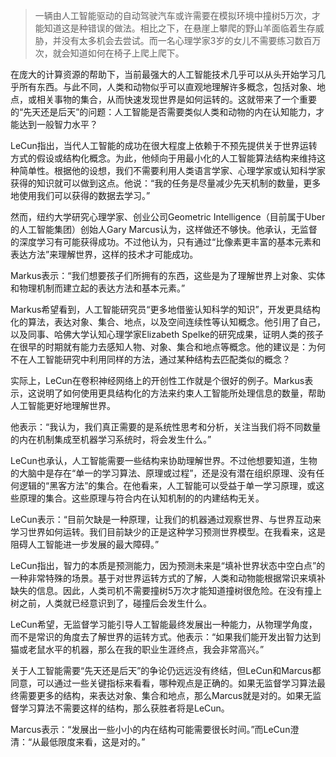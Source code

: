 


> 一辆由人工智能驱动的自动驾驶汽车或许需要在模拟环境中撞树5万次，才能知道这是种错误的做法。相比之下，在悬崖上攀爬的野山羊面临着生存威胁，并没有太多机会去尝试。而一名心理学家3岁的女儿不需要练习数百万次，就会知道如何在椅子上爬上爬下。

在庞大的计算资源的帮助下，当前最强大的人工智能技术几乎可以从头开始学习几乎所有东西。与此不同，人类和动物似乎可以直观地理解许多概念，包括对象、地点，或相关事物的集合，从而快速发现世界是如何运转的。这就带来了一个重要的“先天还是后天”的问题：人工智能是否需要类似人类和动物的内在认知能力，才能达到一般智力水平？




LeCun指出，当代人工智能的成功在很大程度上依赖于不预先提供关于世界运转方式的假设或结构化概念。为此，他倾向于用最小化的人工智能算法结构来维持这种简单性。根据他的设想，我们不需要利用人类语言学家、心理学家或认知科学家获得的知识就可以做到这点。他说：“我的任务是尽量减少先天机制的数量，更多地使用我们可以获得的数据去学习。”



然而，纽约大学研究心理学家、创业公司Geometric Intelligence（目前属于Uber的人工智能集团）创始人Gary Marcus认为，这样做还不够快。他承认，无监督的深度学习有可能获得成功。不过他认为，只有通过“比像素更丰富的基本元素和表达方法”来理解世界，这样的技术才可能成功。

Markus表示：“我们想要孩子们所拥有的东西，这些是为了理解世界上对象、实体和物理机制而建立起的表达方法和基本元素。”

Markus希望看到，人工智能研究员“更多地借鉴认知科学的知识”，开发更具结构化的算法，表达对象、集合、地点，以及空间连续性等认知概念。他引用了自己，以及同事、哈佛大学认知心理学家Elizabeth Spelke的研究成果，证明人类的孩子在很早的时期就有能力去感知人物、对象、集合和地点等概念。他的建议是：为何不在人工智能研究中利用同样的方法，通过某种结构去匹配类似的概念？

实际上，LeCun在卷积神经网络上的开创性工作就是个很好的例子。Markus表示，这说明了如何使用更具结构化的方法来约束人工智能所处理信息的数量，帮助人工智能更好地理解世界。

他表示：“我认为，我们真正需要的是系统性思考和分析，关注当我们将不同数量的内在机制集成至机器学习系统时，将会发生什么。”

LeCun也承认，人工智能需要一些结构来协助理解世界。不过他想要知道，生物的大脑中是存在“单一的学习算法、原理或过程”，还是没有潜在组织原理、没有任何逻辑的“黑客方法”的集合。在他看来，人工智能可以受益于单一学习原理，或这些原理的集合。这些原理与符合内在认知机制的的内建结构无关。

LeCun表示：“目前欠缺是一种原理，让我们的机器通过观察世界、与世界互动来学习世界如何运转。我们目前缺少的正是这种学习预测世界模型。在我看来，这是阻碍人工智能进一步发展的最大障碍。”

LeCun指出，智力的本质是预测能力，因为预测未来是“填补世界状态中空白点”的一种非常特殊的场景。基于对世界运转方式的了解，人类和动物能根据常识来填补缺失的信息。因此，人类司机不需要撞树5万次才能知道撞树很危险。在没有撞上树之前，人类就已经意识到了，碰撞后会发生什么。

LeCun希望，无监督学习能引导人工智能最终发展出一种能力，从物理学角度，而不是常识的角度去了解世界的运转方式。他表示：“如果我们能开发出智力达到猫或老鼠水平的机器，那么在我的职业生涯终点，我会非常高兴。”

关于人工智能需要“先天还是后天”的争论仍远远没有终结，但LeCun和Marcus都同意，可以通过一些关键指标来看看，哪种观点是正确的。如果无监督学习算法最终需要更多的结构，来表达对象、集合和地点，那么Marcus就是对的。如果无监督学习算法不需要这样的结构，那么获胜者将是LeCun。

Marcus表示：“发展出一些小小的内在结构可能需要很长时间。”而LeCun澄清：“从最低限度来看，这是对的。”